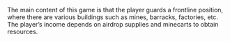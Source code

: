 The main content of this game is that the player guards a frontline position, where there are various buildings such as mines, barracks, factories, etc. The player’s income depends on airdrop supplies and minecarts to obtain resources.
